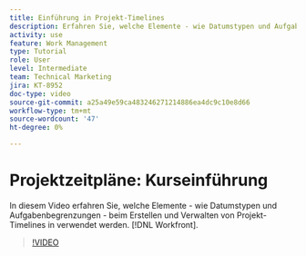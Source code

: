 ```yaml
---
title: Einführung in Projekt-Timelines
description: Erfahren Sie, welche Elemente - wie Datumstypen und Aufgabenbegrenzungen - beim Erstellen und Verwalten von Projekt-Timelines in verwendet werden. [!DNL  Workfront].
activity: use
feature: Work Management
type: Tutorial
role: User
level: Intermediate
team: Technical Marketing
jira: KT-8952
doc-type: video
source-git-commit: a25a49e59ca483246271214886ea4dc9c10e8d66
workflow-type: tm+mt
source-wordcount: '47'
ht-degree: 0%

---
```


# Projektzeitpläne: Kurseinführung

In diesem Video erfahren Sie, welche Elemente - wie Datumstypen und Aufgabenbegrenzungen - beim Erstellen und Verwalten von Projekt-Timelines in verwendet werden. [!DNL  Workfront].

>[!VIDEO](https://video.tv.adobe.com/v/335212/?quality=12&learn=on)
